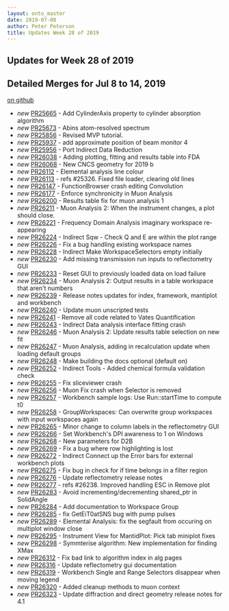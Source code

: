 ```yaml
---
layout: onto_master
date: 2019-07-08
author: Peter Peterson
title: Updates Week 28 of 2019
---
```

Updates for Week 28 of 2019
---------------------------

Detailed Merges for Jul 8 to 14, 2019
-------------------------------------
[on github](https://github.com/mantidproject/mantid/pulls?q=is%3Apr+merged%3A2019-07-09..2019-07-14)

* *new* [PR25665](https://github.com/mantidproject/mantid/pull/25665) - Add CylinderAxis property to cylinder absorption algorithm
* *new* [PR25673](https://github.com/mantidproject/mantid/pull/25673) - Abins atom-resolved spectrum
* *new* [PR25856](https://github.com/mantidproject/mantid/pull/25856) - Revised MVP tutorial.
* *new* [PR25937](https://github.com/mantidproject/mantid/pull/25937) - add approximate position of beam monitor 4
* *new* [PR25956](https://github.com/mantidproject/mantid/pull/25956) - Port Indirect Data Reduction
* *new* [PR26038](https://github.com/mantidproject/mantid/pull/26038) - Adding plotting, fitting and results table into FDA
* *new* [PR26068](https://github.com/mantidproject/mantid/pull/26068) - New CNCS geometry for 2019 b
* *new* [PR26112](https://github.com/mantidproject/mantid/pull/26112) - Elemental analysis line colour
* *new* [PR26113](https://github.com/mantidproject/mantid/pull/26113) - refs #25326. Fixed file loader, clearing old lines
* *new* [PR26147](https://github.com/mantidproject/mantid/pull/26147) - FunctionBrowser crash editing Convolution
* *new* [PR26177](https://github.com/mantidproject/mantid/pull/26177) - Enforce synchronicity in Muon Analysis
* *new* [PR26200](https://github.com/mantidproject/mantid/pull/26200) - Results  table fix for muon analysis 1
* *new* [PR26211](https://github.com/mantidproject/mantid/pull/26211) - Muon Analysis 2: When the instrument changes, a plot should close.
* *new* [PR26221](https://github.com/mantidproject/mantid/pull/26221) - Frequency Domain Analysis imaginary workspace re-appearing
* *new* [PR26224](https://github.com/mantidproject/mantid/pull/26224) - Indirect Sqw - Check Q and E are within the plot range
* *new* [PR26226](https://github.com/mantidproject/mantid/pull/26226) - Fix a bug handling existing workspace names
* *new* [PR26228](https://github.com/mantidproject/mantid/pull/26228) - Indirect Make WorkspaceSelectors empty initially
* *new* [PR26230](https://github.com/mantidproject/mantid/pull/26230) - Add missing transmission run inputs to reflectometry GUI
* *new* [PR26233](https://github.com/mantidproject/mantid/pull/26233) - Reset GUI to previously loaded data on load failure
* *new* [PR26234](https://github.com/mantidproject/mantid/pull/26234) - Muon Analysis 2: Output results in a table workspace that aren't numbers
* *new* [PR26239](https://github.com/mantidproject/mantid/pull/26239) - Release notes updates for index, framework, mantiplot and workbench
* *new* [PR26240](https://github.com/mantidproject/mantid/pull/26240) - Update muon unscripted tests
* *new* [PR26241](https://github.com/mantidproject/mantid/pull/26241) - Remove all code related to Vates Quantification
* *new* [PR26243](https://github.com/mantidproject/mantid/pull/26243) - Indirect Data analysis interface fitting crash
* *new* [PR26246](https://github.com/mantidproject/mantid/pull/26246) - Muon Analysis 2: Update results table selection on new fit
* *new* [PR26247](https://github.com/mantidproject/mantid/pull/26247) - Muon Analysis, adding in recalculation update when loading default groups
* *new* [PR26248](https://github.com/mantidproject/mantid/pull/26248) - Make building the docs optional (default on)
* *new* [PR26252](https://github.com/mantidproject/mantid/pull/26252) - Indirect Tools - Added chemical formula validation check
* *new* [PR26255](https://github.com/mantidproject/mantid/pull/26255) - Fix sliceviewer crash
* *new* [PR26256](https://github.com/mantidproject/mantid/pull/26256) - Muon Fix crash when Selector is removed
* *new* [PR26257](https://github.com/mantidproject/mantid/pull/26257) - Workbench sample logs: Use Run::startTime to compute t0
* *new* [PR26258](https://github.com/mantidproject/mantid/pull/26258) - GroupWorkspaces: Can overwrite group workspaces with input workspaces again
* *new* [PR26265](https://github.com/mantidproject/mantid/pull/26265) - Minor change to column labels in the reflectometry GUI
* *new* [PR26266](https://github.com/mantidproject/mantid/pull/26266) - Set Workbench's DPI awareness to 1 on Windows
* *new* [PR26268](https://github.com/mantidproject/mantid/pull/26268) - New parameters for D2B
* *new* [PR26269](https://github.com/mantidproject/mantid/pull/26269) - Fix a bug where row highlighting is lost
* *new* [PR26272](https://github.com/mantidproject/mantid/pull/26272) - Indirect Connect up the Error bars for external workbench plots
* *new* [PR26275](https://github.com/mantidproject/mantid/pull/26275) - Fix bug in check for if time belongs in a filter region
* *new* [PR26276](https://github.com/mantidproject/mantid/pull/26276) - Update reflectometry release notes
* *new* [PR26277](https://github.com/mantidproject/mantid/pull/26277) - refs #26238. Improved handling ESC in Remove plot
* *new* [PR26283](https://github.com/mantidproject/mantid/pull/26283) - Avoid incrementing/decrementing shared_ptr in SolidAngle
* *new* [PR26284](https://github.com/mantidproject/mantid/pull/26284) - Add documentation to Workspace Group
* *new* [PR26285](https://github.com/mantidproject/mantid/pull/26285) - fix GetEiT0atSNS bug with pump pulses
* *new* [PR26289](https://github.com/mantidproject/mantid/pull/26289) - Elemental Analysis: fix the segfault from occuring on multiplot window close
* *new* [PR26295](https://github.com/mantidproject/mantid/pull/26295) - Instrument View for MantidPlot: Pick tab miniplot fixes
* *new* [PR26298](https://github.com/mantidproject/mantid/pull/26298) - Symmterise algorithm: New implementation for finding XMax
* *new* [PR26312](https://github.com/mantidproject/mantid/pull/26312) - Fix bad link to algorithm index in alg pages
* *new* [PR26316](https://github.com/mantidproject/mantid/pull/26316) - Update reflectometry gui documentation
* *new* [PR26319](https://github.com/mantidproject/mantid/pull/26319) - Workbench Single and Range Selectors disappear when moving legend
* *new* [PR26320](https://github.com/mantidproject/mantid/pull/26320) - Added cleanup methods to muon context
* *new* [PR26323](https://github.com/mantidproject/mantid/pull/26323) - Update diffraction and direct geometry release notes for 4.1
